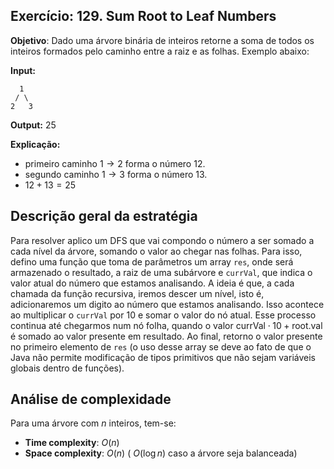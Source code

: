 ## Exercício: 129. Sum Root to Leaf Numbers
**Objetivo**: Dado uma árvore binária de inteiros retorne a soma de todos os inteiros formados pelo caminho entre a raiz e as folhas. Exemplo abaixo:

**Input:**

```
  1
 / \
2   3
```

**Output:** 25

**Explicação:**
- primeiro caminho $1 \rightarrow 2$ forma o número $12$.
- segundo caminho $1 \rightarrow 3$ forma o número $13$.
- $12 + 13 = 25$

## Descrição geral da estratégia
Para resolver aplico um DFS que vai compondo o número a ser somado a cada nível da árvore, somando o valor ao chegar nas folhas. Para isso, defino uma função que toma de parâmetros um array `res`, onde será armazenado o resultado, a raiz de uma subárvore e `currVal`, que indica o valor atual do número que estamos analisando. A ideia é que, a cada chamada da função recursiva, iremos descer um nível, isto é, adicionaremos um digito ao número que estamos analisando. Isso acontece ao multiplicar o `currVal` por 10 e somar o valor do nó atual. Esse processo continua até chegarmos num nó folha, quando o valor $\text{currVal} \cdot 10 + \text{root.val}$ é somado ao valor presente em resultado. Ao final, retorno o valor presente no primeiro elemento de `res` (o uso desse array se deve ao fato de que o Java não permite modificação de tipos primitivos que não sejam variáveis globais dentro de funções).

## Análise de complexidade
Para uma árvore com $n$ inteiros, tem-se:
- **Time complexity**: $O(n)$
- **Space complexity**: $O(n)$ ( $O(\log{n})$ caso a árvore seja balanceada)